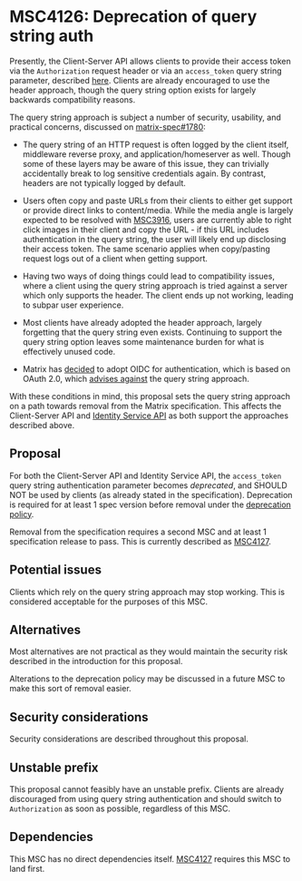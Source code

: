# MSC4126: Deprecation of query string auth

Presently, the Client-Server API allows clients to provide their access token via the `Authorization`
request header or via an `access_token` query string parameter, described [here](https://spec.matrix.org/v1.10/client-server-api/#using-access-tokens).
Clients are already encouraged to use the header approach, though the query string option exists for
largely backwards compatibility reasons.

The query string approach is subject a number of security, usability, and practical concerns, discussed
on [matrix-spec#1780](https://github.com/matrix-org/matrix-spec/issues/1780):

* The query string of an HTTP request is often logged by the client itself, middleware reverse proxy,
  and application/homeserver as well. Though some of these layers may be aware of this issue, they
  can trivially accidentally break to log sensitive credentials again. By contrast, headers are not
  typically logged by default.

* Users often copy and paste URLs from their clients to either get support or provide direct links
  to content/media. While the media angle is largely expected to be resolved with [MSC3916](https://github.com/matrix-org/matrix-spec-proposals/pull/3916),
  users are currently able to right click images in their client and copy the URL - if this URL
  includes authentication in the query string, the user will likely end up disclosing their access
  token. The same scenario applies when copy/pasting request logs out of a client when getting
  support.

* Having two ways of doing things could lead to compatibility issues, where a client using the query
  string approach is tried against a server which only supports the header. The client ends up not
  working, leading to subpar user experience.

* Most clients have already adopted the header approach, largely forgetting that the query string
  even exists. Continuing to support the query string option leaves some maintenance burden for what
  is effectively unused code.

* Matrix has [decided](https://matrix.org/blog/2023/09/matrix-2-0/) to adopt OIDC for authentication,
  which is based on OAuth 2.0, which [advises against](https://datatracker.ietf.org/doc/html/draft-ietf-oauth-security-topics#section-4.3.2)
  the query string approach.

With these conditions in mind, this proposal sets the query string approach on a path towards removal
from the Matrix specification. This affects the Client-Server API and [Identity Service API](https://spec.matrix.org/v1.10/identity-service-api/#authentication)
as both support the approaches described above.

## Proposal

For both the Client-Server API and Identity Service API, the `access_token` query string authentication
parameter becomes *deprecated*, and SHOULD NOT be used by clients (as already stated in the specification).
Deprecation is required for at least 1 spec version before removal under the [deprecation policy](https://spec.matrix.org/v1.10/#deprecation-policy).

Removal from the specification requires a second MSC and at least 1 specification release to pass. This
is currently described as [MSC4127](https://github.com/matrix-org/matrix-spec-proposals/pull/4127).

## Potential issues

Clients which rely on the query string approach may stop working. This is considered acceptable for
the purposes of this MSC.

## Alternatives

Most alternatives are not practical as they would maintain the security risk described in the introduction
for this proposal.

Alterations to the deprecation policy may be discussed in a future MSC to make this sort of removal
easier.

## Security considerations

Security considerations are described throughout this proposal.

## Unstable prefix

This proposal cannot feasibly have an unstable prefix. Clients are already discouraged from using
query string authentication and should switch to `Authorization` as soon as possible, regardless of
this MSC.

## Dependencies

This MSC has no direct dependencies itself. [MSC4127](https://github.com/matrix-org/matrix-spec-proposals/pull/4127)
requires this MSC to land first.
